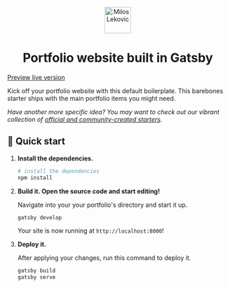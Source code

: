 <p align="center">
  <a href="https://www.linkedin.com/in/miloslekovic/">
    <img alt="Milos Lekovic" src="src/images/favicon.ico" width="60" />
  </a>
</p>
<h1 align="center">
  Portfolio website built in Gatsby
</h1>

<a href="https://relaxed-bhaskara-5abd0a.netlify.com/" target="_blank">
  Preview live version
</a>

Kick off your portfolio website with this default boilerplate. This barebones starter ships with the main portfolio items you might need.

_Have another more specific idea? You may want to check out our vibrant collection of [official and community-created starters](https://www.gatsbyjs.org/docs/gatsby-starters/)._

## 🚀 Quick start

1.  **Install the dependencies.**

    ```sh
    # install the dependencies
    npm install
    ```

2.  **Build it. Open the source code and start editing!**

    Navigate into your your portfolio's directory and start it up.

    ```sh
    gatsby develop
    ```

    Your site is now running at `http://localhost:8000`!

3.  **Deploy it.**

    After applying your changes, run this command to deploy it.

    ```sh
    gatsby build
    gatsby serve
    ```
